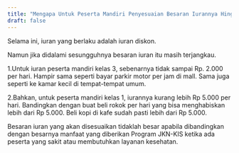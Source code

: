 ```yaml
---
title: "Mengapa Untuk Peserta Mandiri Penyesuaian Besaran Iurannya Hingga Dua Kali Lipat"
draft: false
---
```


Selama ini, iuran yang berlaku adalah iuran diskon.

Namun jika didalami sesungguhnya besaran iuran itu masih terjangkau.

1.Untuk iuran peserta mandiri kelas 3, sebenarnya tidak sampai Rp. 2.000 per hari. Hampir sama seperti bayar parkir motor per jam di mall. Sama juga seperti ke kamar kecil di tempat-tempat umum.
 
2.Bahkan, untuk peserta mandiri kelas 1, iurannya kurang lebih Rp 5.000 per hari. Bandingkan dengan buat beli rokok per hari yang bisa menghabiskan lebih dari Rp 5.000. Beli kopi di kafe sudah pasti lebih dari Rp 5.000. 

Besaran iuran yang akan disesuaikan tidaklah besar apabila dibandingkan dengan besarnya manfaat yang diberikan Program JKN-KIS ketika ada peserta yang sakit atau membutuhkan layanan kesehatan.